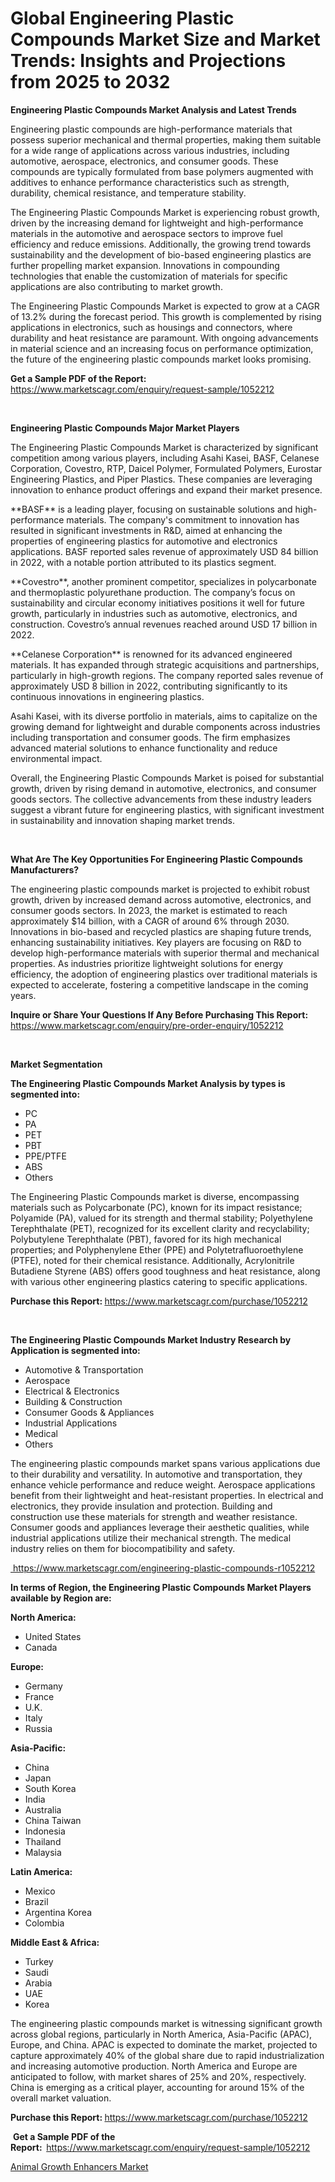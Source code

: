 <p><h1>Global Engineering Plastic Compounds Market Size and Market Trends: Insights and Projections from 2025 to 2032</h1></p><p><strong>Engineering Plastic Compounds Market Analysis and Latest Trends</strong></p>
<p><p>Engineering plastic compounds are high-performance materials that possess superior mechanical and thermal properties, making them suitable for a wide range of applications across various industries, including automotive, aerospace, electronics, and consumer goods. These compounds are typically formulated from base polymers augmented with additives to enhance performance characteristics such as strength, durability, chemical resistance, and temperature stability.</p><p>The Engineering Plastic Compounds Market is experiencing robust growth, driven by the increasing demand for lightweight and high-performance materials in the automotive and aerospace sectors to improve fuel efficiency and reduce emissions. Additionally, the growing trend towards sustainability and the development of bio-based engineering plastics are further propelling market expansion. Innovations in compounding technologies that enable the customization of materials for specific applications are also contributing to market growth.</p><p>The Engineering Plastic Compounds Market is expected to grow at a CAGR of 13.2% during the forecast period. This growth is complemented by rising applications in electronics, such as housings and connectors, where durability and heat resistance are paramount. With ongoing advancements in material science and an increasing focus on performance optimization, the future of the engineering plastic compounds market looks promising.</p></p>
<p><strong>Get a Sample PDF of the Report:&nbsp;</strong> <a href="https://www.marketscagr.com/enquiry/request-sample/1052212?utm_campaign=2635&utm_medium=2&utm_source=Github&utm_content=ia&utm_term=01042025&utm_id=engineering-plastic-compounds">https://www.marketscagr.com/enquiry/request-sample/1052212</a></p>
<p>&nbsp;</p>
<p><strong>Engineering Plastic Compounds Major Market Players</strong></p>
<p><p>The Engineering Plastic Compounds Market is characterized by significant competition among various players, including Asahi Kasei, BASF, Celanese Corporation, Covestro, RTP, Daicel Polymer, Formulated Polymers, Eurostar Engineering Plastics, and Piper Plastics. These companies are leveraging innovation to enhance product offerings and expand their market presence.</p><p>**BASF** is a leading player, focusing on sustainable solutions and high-performance materials. The company's commitment to innovation has resulted in significant investments in R&D, aimed at enhancing the properties of engineering plastics for automotive and electronics applications. BASF reported sales revenue of approximately USD 84 billion in 2022, with a notable portion attributed to its plastics segment.</p><p>**Covestro**, another prominent competitor, specializes in polycarbonate and thermoplastic polyurethane production. The company’s focus on sustainability and circular economy initiatives positions it well for future growth, particularly in industries such as automotive, electronics, and construction. Covestro’s annual revenues reached around USD 17 billion in 2022.</p><p>**Celanese Corporation** is renowned for its advanced engineered materials. It has expanded through strategic acquisitions and partnerships, particularly in high-growth regions. The company reported sales revenue of approximately USD 8 billion in 2022, contributing significantly to its continuous innovations in engineering plastics.</p><p>Asahi Kasei, with its diverse portfolio in materials, aims to capitalize on the growing demand for lightweight and durable components across industries including transportation and consumer goods. The firm emphasizes advanced material solutions to enhance functionality and reduce environmental impact.</p><p>Overall, the Engineering Plastic Compounds Market is poised for substantial growth, driven by rising demand in automotive, electronics, and consumer goods sectors. The collective advancements from these industry leaders suggest a vibrant future for engineering plastics, with significant investment in sustainability and innovation shaping market trends.</p></p>
<p>&nbsp;</p>
<p><strong>What Are The Key Opportunities For Engineering Plastic Compounds Manufacturers?</strong></p>
<p><p>The engineering plastic compounds market is projected to exhibit robust growth, driven by increased demand across automotive, electronics, and consumer goods sectors. In 2023, the market is estimated to reach approximately $14 billion, with a CAGR of around 6% through 2030. Innovations in bio-based and recycled plastics are shaping future trends, enhancing sustainability initiatives. Key players are focusing on R&D to develop high-performance materials with superior thermal and mechanical properties. As industries prioritize lightweight solutions for energy efficiency, the adoption of engineering plastics over traditional materials is expected to accelerate, fostering a competitive landscape in the coming years.</p></p>
<p><strong>Inquire or Share Your Questions If Any Before Purchasing This Report:</strong> <a href="https://www.marketscagr.com/enquiry/pre-order-enquiry/1052212?utm_campaign=2635&utm_medium=2&utm_source=Github&utm_content=ia&utm_term=01042025&utm_id=engineering-plastic-compounds">https://www.marketscagr.com/enquiry/pre-order-enquiry/1052212</a></p>
<p>&nbsp;</p>
<p><strong>Market Segmentation</strong></p>
<p><strong>The Engineering Plastic Compounds Market Analysis by types is segmented into:</strong></p>
<p><ul><li>PC</li><li>PA</li><li>PET</li><li>PBT</li><li>PPE/PTFE</li><li>ABS</li><li>Others</li></ul></p>
<p><p>The Engineering Plastic Compounds market is diverse, encompassing materials such as Polycarbonate (PC), known for its impact resistance; Polyamide (PA), valued for its strength and thermal stability; Polyethylene Terephthalate (PET), recognized for its excellent clarity and recyclability; Polybutylene Terephthalate (PBT), favored for its high mechanical properties; and Polyphenylene Ether (PPE) and Polytetrafluoroethylene (PTFE), noted for their chemical resistance. Additionally, Acrylonitrile Butadiene Styrene (ABS) offers good toughness and heat resistance, along with various other engineering plastics catering to specific applications.</p></p>
<p><strong>Purchase this Report:&nbsp;</strong><a href="https://www.marketscagr.com/purchase/1052212?utm_campaign=2635&utm_medium=2&utm_source=Github&utm_content=ia&utm_term=01042025&utm_id=engineering-plastic-compounds">https://www.marketscagr.com/purchase/1052212</a></p>
<p>&nbsp;</p>
<p><strong>The Engineering Plastic Compounds Market Industry Research by Application is segmented into:</strong></p>
<p><ul><li>Automotive & Transportation</li><li>Aerospace</li><li>Electrical & Electronics</li><li>Building & Construction</li><li>Consumer Goods & Appliances</li><li>Industrial Applications</li><li>Medical</li><li>Others</li></ul></p>
<p><p>The engineering plastic compounds market spans various applications due to their durability and versatility. In automotive and transportation, they enhance vehicle performance and reduce weight. Aerospace applications benefit from their lightweight and heat-resistant properties. In electrical and electronics, they provide insulation and protection. Building and construction use these materials for strength and weather resistance. Consumer goods and appliances leverage their aesthetic qualities, while industrial applications utilize their mechanical strength. The medical industry relies on them for biocompatibility and safety.</p></p>
<p><a href="https://www.marketscagr.com/engineering-plastic-compounds-r1052212?utm_campaign=2635&utm_medium=2&utm_source=Github&utm_content=ia&utm_term=01042025&utm_id=engineering-plastic-compounds">&nbsp;https://www.marketscagr.com/engineering-plastic-compounds-r1052212</a></p>
<p><strong>In terms of Region, the Engineering Plastic Compounds Market Players available by Region are:</strong></p>
<p>
    <p> <strong> North America: </strong>
        <ul>
            <li>United States</li>
            <li>Canada</li>
        </ul>
        </p> 
    <p> <strong> Europe: </strong>
        <ul>
            <li>Germany</li>
            <li>France</li>
            <li>U.K.</li>
            <li>Italy</li>
            <li>Russia</li>
        </ul>
        </p> 
    <p> <strong> Asia-Pacific: </strong>
        <ul>
            <li>China</li>
            <li>Japan</li>
            <li>South Korea</li>
            <li>India</li>
            <li>Australia</li>
            <li>China Taiwan</li>
            <li>Indonesia</li>
            <li>Thailand</li>
            <li>Malaysia</li>
        </ul>
        </p> 
    <p> <strong> Latin America: </strong>
        <ul>
            <li>Mexico</li>
            <li>Brazil</li>
            <li>Argentina Korea</li>
            <li>Colombia</li>
        </ul>
        </p> 
    <p> <strong> Middle East & Africa: </strong>
        <ul>
            <li>Turkey</li>
            <li>Saudi</li>
            <li>Arabia</li>
            <li>UAE</li>
            <li>Korea</li>
        </ul>
    </p>
    </p>
<p><p>The engineering plastic compounds market is witnessing significant growth across global regions, particularly in North America, Asia-Pacific (APAC), Europe, and China. APAC is expected to dominate the market, projected to capture approximately 40% of the global share due to rapid industrialization and increasing automotive production. North America and Europe are anticipated to follow, with market shares of 25% and 20%, respectively. China is emerging as a critical player, accounting for around 15% of the overall market valuation.</p></p>
<p><strong>Purchase this Report: </strong><a href="https://www.marketscagr.com/purchase/1052212?utm_campaign=2635&utm_medium=2&utm_source=Github&utm_content=ia&utm_term=01042025&utm_id=engineering-plastic-compounds">https://www.marketscagr.com/purchase/1052212</a></p>
<p>&nbsp;<strong>Get a Sample PDF of the Report:&nbsp;&nbsp;</strong><a href="https://www.marketscagr.com/enquiry/request-sample/1052212?utm_campaign=2635&utm_medium=2&utm_source=Github&utm_content=ia&utm_term=01042025&utm_id=engineering-plastic-compounds">https://www.marketscagr.com/enquiry/request-sample/1052212</a></p>
<p><strong></strong></p>
<p><p><a href="https://github.com/lizamflotow/Market-Research-Report-List-1/blob/main/animal-growth-enhancers-market.md?utm_campaign=2635&utm_medium=2&utm_source=Github&utm_content=ia&utm_term=01042025&utm_id=engineering-plastic-compounds">Animal Growth Enhancers Market</a></p></p>